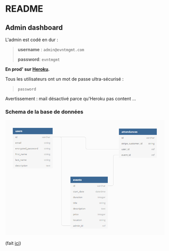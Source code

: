 # README

## Admin dashboard

L'admin est codé en dur :

> **username** : `admin@evntmgmt.com`
> 
> **password**: `evntmgmt`

**En prod' sur [Heroku](https://evntmgmt.herokuapp.com/).**

Tous les utilisateurs ont un mot de passe ultra-sécurisé :

> `password`

Avertissement : mail désactivé parce qu'Heroku pas content ...


### Schema de la base de données

![eventmgmt db schema](./readme_assets/eventmgmt_schema.png "eventmgmt db schema")

(fait [ici](https://dbdiagram.io/d/5c5e7fb47db47000147036ce))

